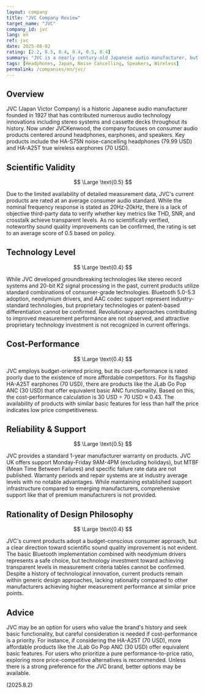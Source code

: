 ```yaml
---
layout: company
title: "JVC Company Review"
target_name: "JVC"
company_id: jvc
lang: en
ref: jvc
date: 2025-08-02
rating: [2.2, 0.5, 0.4, 0.4, 0.5, 0.4]
summary: "JVC is a nearly century-old Japanese audio manufacturer, but its current products receive a harsh evaluation on cost-performance and lack objective performance data."
tags: [Headphones, Japan, Noise Cancelling, Speakers, Wireless]
permalink: /companies/en/jvc/
---
```

## Overview

JVC (Japan Victor Company) is a historic Japanese audio manufacturer founded in 1927 that has contributed numerous audio technology innovations including stereo systems and cassette decks throughout its history. Now under JVCKenwood, the company focuses on consumer audio products centered around headphones, earphones, and speakers. Key products include the HA-S75N noise-cancelling headphones (79.99 USD) and HA-A25T true wireless earphones (70 USD).

## Scientific Validity

$$ \Large \text{0.5} $$

Due to the limited availability of detailed measurement data, JVC's current products are rated at an average consumer audio standard. While the nominal frequency response is stated as 20Hz-20kHz, there is a lack of objective third-party data to verify whether key metrics like THD, SNR, and crosstalk achieve transparent levels. As no scientifically verified, noteworthy sound quality improvements can be confirmed, the rating is set to an average score of 0.5 based on policy.

## Technology Level

$$ \Large \text{0.4} $$

While JVC developed groundbreaking technologies like stereo record systems and 20-bit K2 signal processing in the past, current products utilize standard combinations of consumer-grade technologies. Bluetooth 5.0-5.3 adoption, neodymium drivers, and AAC codec support represent industry-standard technologies, but proprietary technologies or patent-based differentiation cannot be confirmed. Revolutionary approaches contributing to improved measurement performance are not observed, and attractive proprietary technology investment is not recognized in current offerings.

## Cost-Performance

$$ \Large \text{0.4} $$

JVC employs budget-oriented pricing, but its cost-performance is rated poorly due to the existence of more affordable competitors. For its flagship HA-A25T earphones (70 USD), there are products like the JLab Go Pop ANC (30 USD) that offer equivalent basic ANC functionality. Based on this, the cost-performance calculation is 30 USD ÷ 70 USD ≈ 0.43. The availability of products with similar basic features for less than half the price indicates low price competitiveness.

## Reliability & Support

$$ \Large \text{0.5} $$

JVC provides a standard 1-year manufacturer warranty on products. JVC UK offers support Monday-Friday 9AM-4PM (excluding holidays), but MTBF (Mean Time Between Failures) and specific failure rate data are not published. Warranty periods and repair systems are at industry average levels with no notable advantages. While maintaining established support infrastructure compared to emerging manufacturers, comprehensive support like that of premium manufacturers is not provided.

## Rationality of Design Philosophy

$$ \Large \text{0.4} $$

JVC's current products adopt a budget-conscious consumer approach, but a clear direction toward scientific sound quality improvement is not evident. The basic Bluetooth implementation combined with neodymium drivers represents a safe choice, but technology investment toward achieving transparent levels in measurement criteria tables cannot be confirmed. Despite a history of technological innovation, current products remain within generic design approaches, lacking rationality compared to other manufacturers achieving higher measurement performance at similar price points.

## Advice

JVC may be an option for users who value the brand's history and seek basic functionality, but careful consideration is needed if cost-performance is a priority. For instance, if considering the HA-A25T (70 USD), more affordable products like the JLab Go Pop ANC (30 USD) offer equivalent basic features. For users who prioritize a pure performance-to-price ratio, exploring more price-competitive alternatives is recommended. Unless there is a strong preference for the JVC brand, better options may be available.

(2025.8.2)
